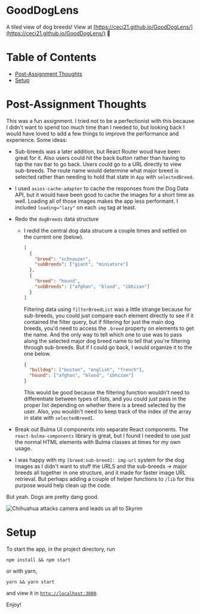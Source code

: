 # GoodDogLens

A tiled view of dog breeds! View at [https://ceci21.github.io/GoodDogLens/](https://ceci21.github.io/GoodDogLens/) 🎉

# Table of Contents

- [Post-Assignment Thoughts](#post-assignment-thoughts)
- [Setup](#setup)

# Post-Assignment Thoughts

This was a fun assignment. I tried not to be a perfectionist with this because I didn't want to spend too much time than I needed to, but looking back I would have loved to add a few things to improve the performance and experience. Some ideas:

- Sub-breeds was a later addition, but React Router woud have been great for it. Also users could hit the back button rather than having to tap the nav bar to go back. Users could go to a URL directly to view sub-breeds. The route name would determine what major breed is selected rather than needing to hold that state in `App` with `selectedBreed`.
- I used `axios-cache-adapter` to cache the responses from the Dog Data API, but it would have been good to cache the images for a short time as well. Loading all of those images makes the app less performant. I included `loading="lazy"` on each `img` tag at least.
- Redo the `dogBreeds` data structure

  - I redid the central dog data strucure a couple times and settled on the current one (below).

    ```json
    [
      {
        "breed": "schnauzer",
        "subBreeds": ["giant", "miniature"]
      },
      {
        "breed": "hound",
        "subBreeds": ["afghan", "blood", "ibhizan"]
      }
    ]
    ```

    Filtering data using `filterBreedList` was a little strange because for sub-breeds, you could just compare each element directly to see if it contained the filter query, but if filtering for just the main dog breeds, you'd need to access the `.breed` property on elements to get the name. And the only way to tell which one to use was to pass along the selected major dog breed name to tell that you're filtering through sub-breeds. But if I could go back, I would organize it to the one below.

    ```json
    {
      "bulldog": ["boston", "english", "french"],
      "hound": ["afghan", "blood", "ibhizan"]
    }
    ```

    This would be good because the filtering function wouldn't need to differentiate between types of lists, and you could just pass in the proper list depending on whether there is a breed selected by the user. Also, you wouldn't need to keep track of the index of the array in state with `selectedBreedI`.

- Break out Bulma UI components into separate React components. The `react-bulma-components` library is great, but I found I needed to use just the normal HTML elements with Bulma classes at times for my own usage.
- I was happy with my `[breed:sub-breed]: img-url` system for the dog images as I didn't want to stuff the URLS and the sub-breeds -> major breeds all together in one structure, and it made for faster image URL retrieval. But perhaps adding a couple of helper functions to `/lib` for this purpose would help clean up the code.

But yeah. Dogs are pretty dang good.

![Chihuahua attacks camera and leads us all to Skyrim](https://media3.giphy.com/media/Qu7RaOmmlyvkrnPCm9/giphy.gif)

# Setup

To start the app, in the project directory, run

```
npm install && npm start
```

or with yarn,

```
yarn && yarn start
```

and view it in [`http://localhost:3000`](http://localhost:3000).

Enjoy!
